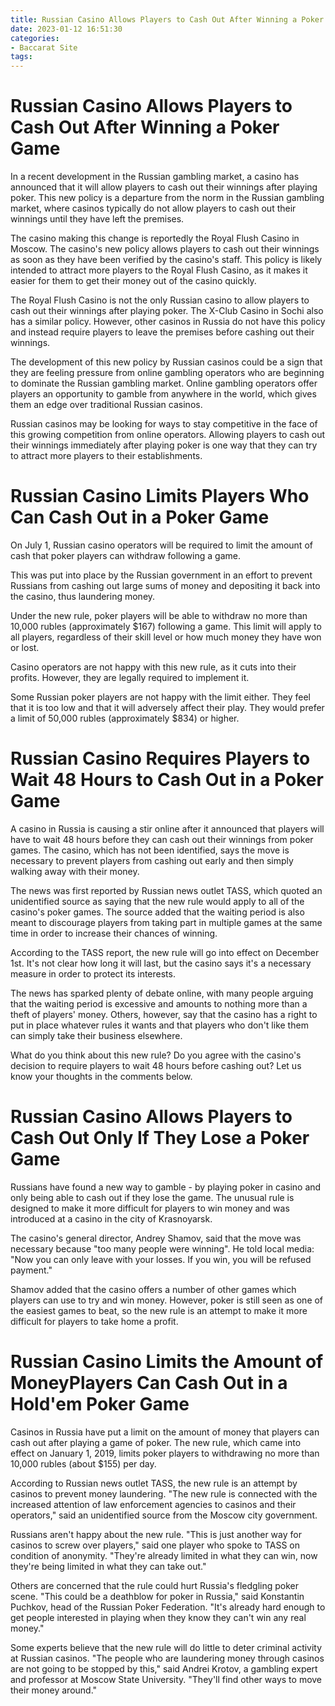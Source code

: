 ```yaml
---
title: Russian Casino Allows Players to Cash Out After Winning a Poker Game 
date: 2023-01-12 16:51:30
categories:
- Baccarat Site
tags:
---
```



#  Russian Casino Allows Players to Cash Out After Winning a Poker Game 

In a recent development in the Russian gambling market, a casino has announced that it will allow players to cash out their winnings after playing poker. This new policy is a departure from the norm in the Russian gambling market, where casinos typically do not allow players to cash out their winnings until they have left the premises.

The casino making this change is reportedly the Royal Flush Casino in Moscow. The casino's new policy allows players to cash out their winnings as soon as they have been verified by the casino's staff. This policy is likely intended to attract more players to the Royal Flush Casino, as it makes it easier for them to get their money out of the casino quickly.

The Royal Flush Casino is not the only Russian casino to allow players to cash out their winnings after playing poker. The X-Club Casino in Sochi also has a similar policy. However, other casinos in Russia do not have this policy and instead require players to leave the premises before cashing out their winnings.

The development of this new policy by Russian casinos could be a sign that they are feeling pressure from online gambling operators who are beginning to dominate the Russian gambling market. Online gambling operators offer players an opportunity to gamble from anywhere in the world, which gives them an edge over traditional Russian casinos.

Russian casinos may be looking for ways to stay competitive in the face of this growing competition from online operators. Allowing players to cash out their winnings immediately after playing poker is one way that they can try to attract more players to their establishments.

#  Russian Casino Limits Players Who Can Cash Out in a Poker Game 

On July 1, Russian casino operators will be required to limit the amount of cash that poker players can withdraw following a game.

This was put into place by the Russian government in an effort to prevent Russians from cashing out large sums of money and depositing it back into the casino, thus laundering money.

Under the new rule, poker players will be able to withdraw no more than 10,000 rubles (approximately $167) following a game. This limit will apply to all players, regardless of their skill level or how much money they have won or lost.

Casino operators are not happy with this new rule, as it cuts into their profits. However, they are legally required to implement it.

Some Russian poker players are not happy with the limit either. They feel that it is too low and that it will adversely affect their play. They would prefer a limit of 50,000 rubles (approximately $834) or higher.

#  Russian Casino Requires Players to Wait 48 Hours to Cash Out in a Poker Game 

A casino in Russia is causing a stir online after it announced that players will have to wait 48 hours before they can cash out their winnings from poker games. The casino, which has not been identified, says the move is necessary to prevent players from cashing out early and then simply walking away with their money.

The news was first reported by Russian news outlet TASS, which quoted an unidentified source as saying that the new rule would apply to all of the casino's poker games. The source added that the waiting period is also meant to discourage players from taking part in multiple games at the same time in order to increase their chances of winning.

According to the TASS report, the new rule will go into effect on December 1st. It's not clear how long it will last, but the casino says it's a necessary measure in order to protect its interests.

The news has sparked plenty of debate online, with many people arguing that the waiting period is excessive and amounts to nothing more than a theft of players' money. Others, however, say that the casino has a right to put in place whatever rules it wants and that players who don't like them can simply take their business elsewhere.

What do you think about this new rule? Do you agree with the casino's decision to require players to wait 48 hours before cashing out? Let us know your thoughts in the comments below.

#  Russian Casino Allows Players to Cash Out Only If They Lose a Poker Game 

Russians have found a new way to gamble - by playing poker in casino and only being able to cash out if they lose the game. The unusual rule is designed to make it more difficult for players to win money and was introduced at a casino in the city of Krasnoyarsk.

The casino's general director, Andrey Shamov, said that the move was necessary because "too many people were winning". He told local media: "Now you can only leave with your losses. If you win, you will be refused payment."

Shamov added that the casino offers a number of other games which players can use to try and win money. However, poker is still seen as one of the easiest games to beat, so the new rule is an attempt to make it more difficult for players to take home a profit.

#  Russian Casino Limits the Amount of MoneyPlayers Can Cash Out in a Hold'em Poker Game

Casinos in Russia have put a limit on the amount of money that players can cash out after playing a game of poker. The new rule, which came into effect on January 1, 2019, limits poker players to withdrawing no more than 10,000 rubles (about $155) per day.

According to Russian news outlet TASS, the new rule is an attempt by casinos to prevent money laundering. "The new rule is connected with the increased attention of law enforcement agencies to casinos and their operators," said an unidentified source from the Moscow city government.

Russians aren't happy about the new rule. "This is just another way for casinos to screw over players," said one player who spoke to TASS on condition of anonymity. "They're already limited in what they can win, now they're being limited in what they can take out."

Others are concerned that the rule could hurt Russia's fledgling poker scene. "This could be a deathblow for poker in Russia," said Konstantin Puchkov, head of the Russian Poker Federation. "It's already hard enough to get people interested in playing when they know they can't win any real money."

Some experts believe that the new rule will do little to deter criminal activity at Russian casinos. "The people who are laundering money through casinos are not going to be stopped by this," said Andrei Krotov, a gambling expert and professor at Moscow State University. "They'll find other ways to move their money around."
